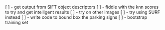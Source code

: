 [ ] - get output from SIFT object descriptors
[ ] - fiddle with the knn scores to try and get intelligent results
[ ] - try on other images
[ ] - try using SURF instead
[ ] - write code to bound box the parking signs
[ ] - bootstrap training set
